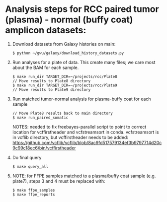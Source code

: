 # Analysis steps for RCC paired tumor (plasma) - normal (buffy coat) amplicon datasets:

1. Download datasets from Galaxy histories on main:
   ```
   $ python ~/gwu/galaxy/download_history_datasets.py
   ```

2. Run analyses for a plate of data. This create many files; we care most about the BAM for each sample.
   ```
   $ make run_dir TARGET_DIR=~/projects/rcc/Plate8
   // Move results to Plate8 directory
   $ make run_dir TARGET_DIR=~/projects/rcc/Plate9
   // Move results to Plate9 directory
   ```

3. Run matched tumor-normal analysis for plasma-buffy coat for each sample
   ```
   // Move Plate8 results back to main directory
   $ make run_paired_somatic

   ```

    NOTES: needed to fix freebayes-parallel script to point to correct location for vcffirstheader and vcfstreamsort in conda. vcfstreamsort is in vcflib directory, but vcffirstheader needs to be added: https://github.com/vcflib/vcflib/blob/8ac9fd517579134ef3b9797714d20c9c99c18ec6/bin/vcffirstheader

4. Do final query
   ```
   $ make query_all
   ```

5. NOTE: for FFPE samples matched to a plasma/buffy coat sample (e.g. plate7), steps 3 and 4 must be replaced with:
   ```
   $ make ffpe_samples
   $ make ffpe_reports
   ```
